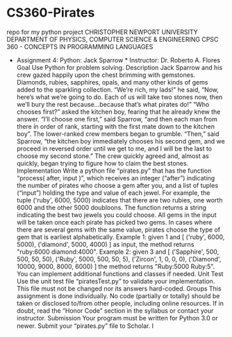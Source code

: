 # CS360-Pirates
repo for my python project
CHRISTOPHER	NEWPORT	UNIVERSITY
DEPARTMENT	OF	PHYSICS, COMPUTER	SCIENCE	& ENGINEERING
CPSC 360 - CONCEPTS	IN	PROGRAMMING	LANGUAGES
*	Assignment	4:	Python:	Jack	Sparrow *
Instructor:	Dr.	Roberto	A.	Flores
Goal
Use	Python for	problem	solving.
Description
Jack	Sparrow and	his	crew	gazed	happily	upon	the	chest	brimming	with	gemstones.	Diamonds,	rubies,
sapphires,	opals,	and	many	other	kinds	of	gems	added	to	the	sparkling	collection.
“We’re	rich,	my	lads!”	he	said,	“Now,	here’s	what	we’re	going	to	do.	Each	of	us	will	take	two	stones
now,	then	we’ll	bury	the	rest	because...because	that’s	what	pirates	do!”
“Who	chooses	first?”	asked	the	kitchen boy,	fearing	that	he	already	knew	the	answer.
“I’ll	choose	one	first,”	said	Sparrow,	“and	then	each	man	from	there	in	order	of	rank,	starting	with	the
first	mate	down	to	the	kitchen boy”.	The	lower-ranked	crew	members	began	to	grumble.	“Then,” said
Sparrow,	“the	kitchen boy	immediately	chooses	his	second	gem,	and	we	proceed	in	reversed	order	until
we	get	to	me,	and	I	will	be	the	last	to	choose	my	second	stone.”
The	crew	quickly	agreed	and,	almost	as	quickly,	began	trying	to	figure	how	to	claim	the	best	stones.
Implementation
Write	a	python	file	“pirates.py”	that	has	the	function	“process(	after,	input	)”,	which receives	an	integer
(“after”)	indicating	the	number	of	pirates	who choose	a	gem after	you, and	a	list	of	tuples	(“input”)
holding	the	type	and	value	of	each	jewel.	For	example,	the	tuple	('ruby', 6000, 5000) indicates	that	there
are	two	rubies,	one	worth	6000	and	the	other	5000	doubloons.	The	function	returns	a	string	indicating
the	best	two	jewels	you	could	choose.
All	gems	in	the	input will	be	taken once each pirate has	picked two	gems. In	cases	where there are
several	gems	with the	same	value,	pirates choose	the	type	of	gem	that	is	earliest	alphabetically.
Example 1: given	1	and	[ ('ruby', 6000, 5000), ('diamond', 5000, 4000)	] as	input,	the	method	returns
"ruby:6000 diamond:4000".
Example	2:	given	3	and	[ ('Sapphire', 500, 500, 50, 50), ('Ruby', 5000, 500, 50, 5),	('Zircon', 1, 0, 0, 0),
('Diamond',	10000,	9000,	8000,	6000)	] the	method	returns	"Ruby:5000	Ruby:5".
You	can	implement	additional	functions	and	classes	if	needed.
Unit	Test
Use the	unit	test	file “piratesTest.py”	to	validate your	implementation.	This	file	must	not	be	changed	nor
its	answers	hard-coded.
Groups
This	assignment	is	done	individually.
No	code	(partially	or	totally)	should	be	taken	or	disclosed	to/from	other	people,	including	online
resources.	If	in	doubt,	read	the	“Honor	Code”	section	in	the	syllabus	or contact	your	instructor.
Submission
Your	program	must	be	written	for	Python	3.0 or	newer. Submit	your	“pirates.py”	file	to	Scholar.
l
